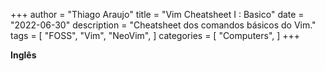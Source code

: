 +++
author = "Thiago Araujo"
title = "Vim Cheatsheet I : Basico"
date = "2022-06-30"
description = "Cheatsheet dos comandos básicos do Vim."
tags = [
    "FOSS", 
    "Vim",
    "NeoVim",
]
categories = [
    "Computers",
]
+++

__Inglês__
